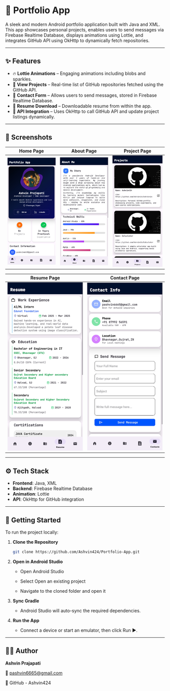 # 📱 Portfolio App

A sleek and modern Android portfolio application built with Java and XML. This app showcases personal projects, enables users to send messages via Firebase Realtime Database, displays animations using Lottie, and integrates GitHub API using OkHttp to dynamically fetch repositories.

---

## ✨ Features

- 🔥 **Lottie Animations** – Engaging animations including blobs and sparkles.
- 📂 **View Projects** – Real-time list of GitHub repositories fetched using the GitHub API.
- 💬 **Contact Form** – Allows users to send messages, stored in Firebase Realtime Database.
- 📄 **Resume Download** – Downloadable resume from within the app.
- 🔗 **API Integration** – Uses OkHttp to call GitHub API and update project listings dynamically.

---

## 📸 Screenshots

| Home Page | About Page | Project Page |
|-----------|-------------|---------------|
| ![Home](screenshots/home.jpg) | ![About](screenshots/about.jpg) | ![Projects](screenshots/project.jpg) |

| Resume Page | Contact Page |
|-------------|----------------|
| ![Resume](screenshots/resume.jpg) | ![Contact](screenshots/contact.jpg) |


---

## ⚙️ Tech Stack

- **Frontend**: Java, XML
- **Backend**: Firebase Realtime Database
- **Animation**: Lottie
- **API**: OkHttp for GitHub integration

---

## 🚀 Getting Started

To run the project locally:

1. **Clone the Repository**  
   ```bash
   git clone https://github.com/Ashvin424/Portfolio-App.git

2. **Open in Android Studio**
   
   - Open Android Studio
   
   - Select Open an existing project
   
   - Navigate to the cloned folder and open it

3. **Sync Gradle**
   
   - Android Studio will auto-sync the required dependencies.

5. **Run the App**
   
   - Connect a device or start an emulator, then click Run ▶️.


  ---

  ## 👨‍💻 Author

  **Ashvin Prajapati**
  
  📧 pashvin6665@gmail.com

  🔗 GitHub - Ashvin424
